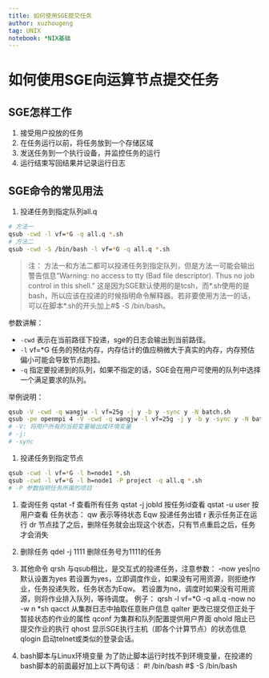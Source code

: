 ```yaml
---
title: 如何使用SGE提交任务
author: xuzhougeng
tag: UNIX
notebook: *NIX基础
---
```

# 如何使用SGE向运算节点提交任务

## SGE怎样工作

1. 接受用户投放的任务
1. 在任务运行以前，将任务放到一个存储区域
1. 发送任务到一个执行设备，并监控任务的运行
1. 运行结束写回结果并记录运行日志

## SGE命令的常见用法

1. 投递任务到指定队列all.q

```bash
# 方法一
qsub -cwd -l vf=*G -q all.q *.sh
# 方法二
qsub -cwd -S /bin/bash -l vf=*G -q all.q *.sh
```

>注： 方法一和方法二都可以投递任务到指定队列，但是方法一可能会输出警告信息“Warning: no access to tty (Bad file descriptor). Thus no job control in this shell.” 这是因为SGE默认使用的是tcsh，而\*.sh使用的是bash，所以应该在投递的时候指明命令解释器。若非要使用方法一的话，可以在脚本\*.sh的开头加上#$ -S /bin/bash。

参数讲解：

- `-cwd` 表示在当前路径下投递，sge的日志会输出到当前路径。
- `-l` vf=*G 任务的预估内存，内存估计的值应稍微大于真实的内存，内存预估偏小可能会导致节点跑挂。
- `-q` 指定要投递到的队列，如果不指定的话，SGE会在用户可使用的队列中选择一个满足要求的队列。

举例说明：

```bash
qsub -V -cwd -q wangjw -l vf=25g -j y -b y -sync y -N batch.sh
qsub -pe openmpi 4 -V -cwd -q wangjw -l vf=25g -j y -b y -sync y -N batch.sh
# -V: 将用户所有的当前变量输出成环境变量
# -j:
# -sync
```

1. 投递任务到指定节点

```bash
qsub -cwd -l vf=*G -l h=node1 *.sh
qsub -cwd -l vf=*G -l h=node1 -P project -q all.q *.sh
# -P 参数指明任务所属的项目
```

1. 查询任务
    qstat -f            查看所有任务
    qstat -j jobId   按任务id查看
    qstat -u user   按用户查看
    任务状态：
    qw    表示等待状态
    Eqw  投递任务出错
    r       表示任务正在运行
    dr     节点挂了之后，删除任务就会出现这个状态，只有节点重启之后，任务才会消失

1. 删除任务
    qdel -j 1111   删除任务号为1111的任务

1. 其他命令
    qrsh  与qsub相比，是交互式的投递任务，注意参数：
            -now yes|no   默认设置为yes 
                     若设置为yes，立即调度作业，如果没有可用资源，则拒绝作业，任务投递失败，任务状态为Eqw。
                     若设置为no，调度时如果没有可用资源，则将作业排入队列，等待调度。
            例子： qrsh -l vf=*G -q all.q -now no -w n *sh
    qacct  从集群日志中抽取任意账户信息
    qalter 更改已提交但正处于暂挂状态的作业的属性
    qconf 为集群和队列配置提供用户界面
    qhold 阻止已提交作业的执行
    qhost 显示SGE执行主机（即各个计算节点）的状态信息
    qlogin 启动telnet或类似的登录会话。

1. bash脚本与Linux环境变量
    为了防止脚本运行时找不到环境变量，在投递的bash脚本的前面最好加上以下两句话：
    #! /bin/bash
    #$ -S /bin/bash